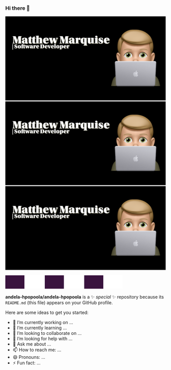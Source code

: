 ### Hi there 👋

![Image 1](profileimage.png)
![Image 2](./profileimage.png)
![Image 3](/profileimage.png)

![Image 1](bg.png)
![Image 2](./bg.png)
![Image 3](/bg.png)

**andela-hpopoola/andela-hpopoola** is a ✨ _special_ ✨ repository because its `README.md` (this file) appears on your GitHub profile.

Here are some ideas to get you started:

- 🔭 I’m currently working on ...
- 🌱 I’m currently learning ...
- 👯 I’m looking to collaborate on ...
- 🤔 I’m looking for help with ...
- 💬 Ask me about ...
- 📫 How to reach me: ...
- 😄 Pronouns: ...
- ⚡ Fun fact: ...
